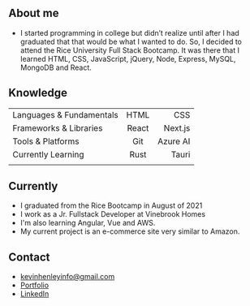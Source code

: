 ## About me

- I started programming in college but didn’t realize until after I had graduated that that would be what I wanted to do. So, I decided to attend the Rice University Full Stack Bootcamp. It was there that I learned HTML, CSS, JavaScript, jQuery, Node, Express, MySQL, MongoDB and React.

## Knowledge 

| | | |
| :---  |    :----:   |   ---: |
Languages & Fundamentals | HTML | CSS | JavaScript | PHP | SQL |
Frameworks & Libraries | React | Next.js | Express | Tailwind | GraphQL | Prisma |
Tools & Platforms | Git | Azure AI | WordPress | MySQL | SQLite | REST APIs | Figma | Adobe |
Currently Learning | Rust | Tauri | Python |
| | | |



## Currently

- I graduated from the Rice Bootcamp in August of 2021
- I work as a Jr. Fullstack Developer at Vinebrook Homes
- I'm also learning Angular, Vue and AWS.
- My current project is an e-commerce site very similar to Amazon.



## Contact

- kevinhenleyinfo@gmail.com
- [Portfolio](https://kevinhenleycode.github.io/React_Portfolio/)
- [LinkedIn](https://www.linkedin.com/in/kevin-henley/)
